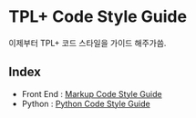 # TPL+ Code Style Guide 

이제부터 TPL+ 코드 스타일을 가이드 해주가씀.

## Index
- Front End : [Markup Code Style Guide](/markup)
- Python : [Python Code Style Guide](/python)
<!--* `mkdocs new [dir-name]` - Create a new project.-->
<!--* `mkdocs serve` - Start the live-reloading docs server.-->
<!--* `mkdocs build` - Build the documentation site.-->
<!--* `mkdocs help` - Print this help message.-->

<!--## Project layout-->

<!--mkdocs.yml    # The configuration file.-->
<!--docs/-->
<!--index.md  # The documentation homepage.-->
<!--...       # Other markdown pages, images and other files.-->
